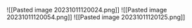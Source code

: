 ![[Pasted image 20231011120024.png]]
![[Pasted image 20231011120054.png]]
![[Pasted image 20231011120125.png]]
